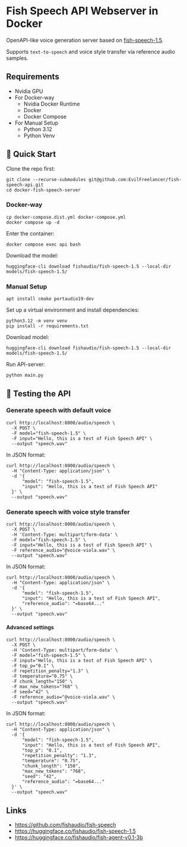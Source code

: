 # Fish Speech API Webserver in Docker

OpenAPI-like voice generation server based on [fish-speech-1.5](https://huggingface.co/fishaudio/fish-speech-1.5).

Supports `text-to-speech` and voice style transfer via reference audio samples.

## Requirements

* Nvidia GPU
* For Docker-way
    * Nvidia Docker Runtime
    * Docker
    * Docker Compose
* For Manual Setup
    * Python 3.12
    * Python Venv

## 🔧 Quick Start

Clone the repo first:

```shell
git clone --recurse-submodules git@github.com:EvilFreelancer/fish-speech-api.git
cd docker-fish-speech-server
```

### Docker-way

```shell
cp docker-compose.dist.yml docker-compose.yml
docker compose up -d
```

Enter the container:

```shell
docker compose exec api bash
```

Download the model:

```shell
huggingface-cli download fishaudio/fish-speech-1.5 --local-dir models/fish-speech-1.5/
```

### Manual Setup

```shell
apt install cmake portaudio19-dev
```

Set up a virtual environment and install dependencies:

```shell
python3.12 -m venv venv
pip install -r requirements.txt
```

Download model:

```shell
huggingface-cli download fishaudio/fish-speech-1.5 --local-dir models/fish-speech-1.5/
```

Run API-server:

```shell
python main.py
```

## 🧪 Testing the API

### Generate speech with default voice

```shell
curl http://localhost:8000/audio/speech \
  -X POST \
  -F model="fish-speech-1.5" \
  -F input="Hello, this is a test of Fish Speech API" \
  --output "speech.wav"
```

In JSON format:

```shell
curl http://localhost:8000/audio/speech \
  -H "Content-Type: application/json" \
  -d '{
      "model": "fish-speech-1.5",
      "input": "Hello, this is a test of Fish Speech API"
  }' \
  --output "speech.wav"
```

### Generate speech with voice style transfer

```shell
curl http://localhost:8000/audio/speech \
  -X POST \
  -H 'Content-Type: multipart/form-data' \
  -F model="fish-speech-1.5" \
  -F input="Hello, this is a test of Fish Speech API" \
  -F reference_audio="@voice-viola.wav" \
  --output "speech.wav"
```

In JSON format:

```shell
curl http://localhost:8000/audio/speech \
  -H "Content-Type: application/json" \
  -d '{
      "model": "fish-speech-1.5",
      "input": "Hello, this is a test of Fish Speech API",
      "reference_audio": "=base64..."
  }' \
  --output "speech.wav"
```

#### Advanced settings

```shell
curl http://localhost:8000/audio/speech \
  -X POST \
  -H 'Content-Type: multipart/form-data' \
  -F model="fish-speech-1.5" \
  -F input="Hello, this is a test of Fish Speech API" \
  -F top_p="0.1" \
  -F repetition_penalty="1.3" \
  -F temperature="0.75" \
  -F chunk_length="150" \
  -F max_new_tokens="768" \
  -F seed="42" \
  -F reference_audio="@voice-viola.wav" \
  --output "speech.wav"
```

In JSON format:

```shell
curl http://localhost:8000/audio/speech \
  -H "Content-Type: application/json" \
  -d '{
      "model": "fish-speech-1.5",
      "input": "Hello, this is a test of Fish Speech API",
      "top_p": "0.1",
      "repetition_penalty": "1.3",
      "temperature": "0.75",
      "chunk_length": "150",
      "max_new_tokens": "768",
      "seed": "42",
      "reference_audio": "=base64..."
  }' \
  --output "speech.wav"
```

## Links

- https://github.com/fishaudio/fish-speech
- https://huggingface.co/fishaudio/fish-speech-1.5
- https://huggingface.co/fishaudio/fish-agent-v0.1-3b
